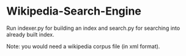 # Wikipedia-Search-Engine
Run indexer.py for building an index and search.py for searching into already built index.

Note: you would need a wikipedia corpus file (in xml format).